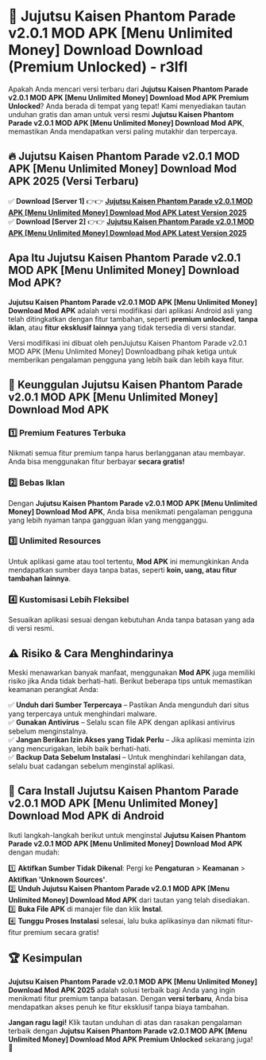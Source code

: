 # 🎯 Jujutsu Kaisen Phantom Parade v2.0.1 MOD APK [Menu Unlimited Money] Download  Download (Premium Unlocked) -  r3lfl

Apakah Anda mencari versi terbaru dari **Jujutsu Kaisen Phantom Parade v2.0.1 MOD APK [Menu Unlimited Money] Download Mod APK Premium Unlocked**? Anda berada di tempat yang tepat! Kami menyediakan tautan unduhan gratis dan aman untuk versi resmi **Jujutsu Kaisen Phantom Parade v2.0.1 MOD APK [Menu Unlimited Money] Download Mod APK**, memastikan Anda mendapatkan versi paling mutakhir dan terpercaya.

## 🔥 Jujutsu Kaisen Phantom Parade v2.0.1 MOD APK [Menu Unlimited Money] Download Mod APK 2025 (Versi Terbaru)

✅ **Download [Server 1]** 👉👉 [**Jujutsu Kaisen Phantom Parade v2.0.1 MOD APK [Menu Unlimited Money] Download Mod APK Latest Version 2025**](https://momento.my/?title=Jujutsu_Kaisen_Phantom_Parade_v2.0.1_MOD_APK_[Menu_Unlimited_Money]_Download)  
✅ **Download [Server 2]** 👉👉 [**Jujutsu Kaisen Phantom Parade v2.0.1 MOD APK [Menu Unlimited Money] Download Mod APK Latest Version 2025**](https://momento.my/?title=Jujutsu_Kaisen_Phantom_Parade_v2.0.1_MOD_APK_[Menu_Unlimited_Money]_Download)  

## Apa Itu Jujutsu Kaisen Phantom Parade v2.0.1 MOD APK [Menu Unlimited Money] Download Mod APK?

**Jujutsu Kaisen Phantom Parade v2.0.1 MOD APK [Menu Unlimited Money] Download Mod APK** adalah versi modifikasi dari aplikasi Android asli yang telah ditingkatkan dengan fitur tambahan, seperti **premium unlocked**, **tanpa iklan**, atau **fitur eksklusif lainnya** yang tidak tersedia di versi standar.

Versi modifikasi ini dibuat oleh penJujutsu Kaisen Phantom Parade v2.0.1 MOD APK [Menu Unlimited Money] Downloadbang pihak ketiga untuk memberikan pengalaman pengguna yang lebih baik dan lebih kaya fitur.

## 🎯 Keunggulan Jujutsu Kaisen Phantom Parade v2.0.1 MOD APK [Menu Unlimited Money] Download Mod APK

### 1️⃣ Premium Features Terbuka
Nikmati semua fitur premium tanpa harus berlangganan atau membayar. Anda bisa menggunakan fitur berbayar **secara gratis!**

### 2️⃣ Bebas Iklan
Dengan **Jujutsu Kaisen Phantom Parade v2.0.1 MOD APK [Menu Unlimited Money] Download Mod APK**, Anda bisa menikmati pengalaman pengguna yang lebih nyaman tanpa gangguan iklan yang mengganggu.

### 3️⃣ Unlimited Resources
Untuk aplikasi game atau tool tertentu, **Mod APK** ini memungkinkan Anda mendapatkan sumber daya tanpa batas, seperti **koin, uang, atau fitur tambahan lainnya**.

### 4️⃣ Kustomisasi Lebih Fleksibel
Sesuaikan aplikasi sesuai dengan kebutuhan Anda tanpa batasan yang ada di versi resmi.

## ⚠️ Risiko & Cara Menghindarinya

Meski menawarkan banyak manfaat, menggunakan **Mod APK** juga memiliki risiko jika Anda tidak berhati-hati. Berikut beberapa tips untuk memastikan keamanan perangkat Anda:

✅ **Unduh dari Sumber Terpercaya** – Pastikan Anda mengunduh dari situs yang terpercaya untuk menghindari malware.  
✅ **Gunakan Antivirus** – Selalu scan file APK dengan aplikasi antivirus sebelum menginstalnya.  
✅ **Jangan Berikan Izin Akses yang Tidak Perlu** – Jika aplikasi meminta izin yang mencurigakan, lebih baik berhati-hati.  
✅ **Backup Data Sebelum Instalasi** – Untuk menghindari kehilangan data, selalu buat cadangan sebelum menginstal aplikasi.

## 📌 Cara Install Jujutsu Kaisen Phantom Parade v2.0.1 MOD APK [Menu Unlimited Money] Download Mod APK di Android

Ikuti langkah-langkah berikut untuk menginstal **Jujutsu Kaisen Phantom Parade v2.0.1 MOD APK [Menu Unlimited Money] Download Mod APK** dengan mudah:

1️⃣ **Aktifkan Sumber Tidak Dikenal**: Pergi ke **Pengaturan** > **Keamanan** > **Aktifkan 'Unknown Sources'**.  
2️⃣ **Unduh Jujutsu Kaisen Phantom Parade v2.0.1 MOD APK [Menu Unlimited Money] Download Mod APK** dari tautan yang telah disediakan.  
3️⃣ **Buka File APK** di manajer file dan klik **Instal**.  
4️⃣ **Tunggu Proses Instalasi** selesai, lalu buka aplikasinya dan nikmati fitur-fitur premium secara gratis!

## 🏆 Kesimpulan

**Jujutsu Kaisen Phantom Parade v2.0.1 MOD APK [Menu Unlimited Money] Download Mod APK 2025** adalah solusi terbaik bagi Anda yang ingin menikmati fitur premium tanpa batasan. Dengan **versi terbaru**, Anda bisa mendapatkan akses penuh ke fitur eksklusif tanpa biaya tambahan.

**Jangan ragu lagi!** Klik tautan unduhan di atas dan rasakan pengalaman terbaik dengan **Jujutsu Kaisen Phantom Parade v2.0.1 MOD APK [Menu Unlimited Money] Download Mod APK Premium Unlocked** sekarang juga! 🚀
